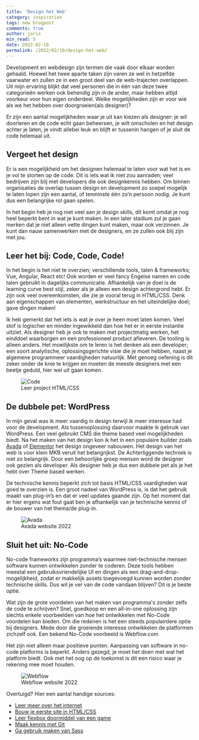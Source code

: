 ```yaml
---
title: 'Design het Web'
category: inspiration
tags: new blogpost
comments: true
author: joris
min_read: 5
date: 2022-02-10
permalink: /2022/02/10/design-het-web/
---
```


<!-- Section: Intro -->

Development en webdesign zijn termen die vaak door elkaar worden gehaald. Hoewel het twee aparte taken zijn varen ze wel in hetzelfde vaarwater en zullen ze in een groot deel van de web-trajecten overlappen. Uit mijn ervaring blijkt dat veel personen die in één van deze twee categorieën werken ook behendig zijn in de ander, maar hebben altijd voorkeur voor hun eigen onderdeel. Welke mogelijkheden zijn er voor wie als we het hebben over doorgroeien(als designer)?

Er zijn een aantal mogelijkheden waar je uit kan kiezen als designer: je wil doorleren en de code echt gaan beheersen, je wilt omscholen en het design achter je laten, je vindt allebei leuk en blijft er tussenin hangen of je sluit de code helemaal uit.

## Vergeet het design

Er is een mogelijkheid om het designen helemaal te laten voor wat het is en je vol te storten op de code. Dit is iets wat ik niet zou aanraden; veel bedrijven zijn blij met developers die ook designkennis hebben. Om binnen organisaties de overlap tussen design en development zo soepel mogelijk te laten lopen zijn een aantal, of tenminste één zo’n persoon nodig. Je kunt dus een belangrijke rol gaan spelen.

In het begin heb je nog niet veel aan je design skills, dit komt omdat je nog heel beperkt bent in wat je kunt maken. In een later stadium zul je gaan merken dat je niet alleen vette dingen kunt maken, maar ook verzinnen. Je kunt dan nauw samenwerken met de designers, en ze zullen ook blij zijn met jou.

## Leer het bij: Code, Code, Code!

In het begin is het niet te overzien; verschillende tools, talen & frameworks; Vue, Angular, React etc!
Ook worden er veel fancy Engelse namen en code talen gebruikt in dagelijks communicatie. Afhankelijk van je doel is de learning curve best stijl, zeker als je alleen een design achtergrond hebt. Er zijn ook veel overeenkomsten, die zie je vooral terug in HTML/CSS. Denk aan eigenschappen van elementen, werkstructuur en het uiteindelijke doel; gave dingen maken!

Ik heb gemerkt dat het iets is wat je over je heen moet laten komen. Veel stof is logischer en minder ingewikkeld dan hoe het er in eerste instantie uitziet. Als designer heb je ook te maken met projectmatig werken, het einddoel waarborgen en een professioneel product afleveren. De tooling is alleen anders.
Het moeilijkste om te leren is het denken als een developer; een soort analytische, oplossingsgerichte visie die je moet hebben, naast je algemene programmeer vaardigheden natuurlijk. Met genoeg oefening is dit zeker onder de knie te krijgen en moeten de meeste designers met een beetje geduld, hier wel uit gaan komen.

<figure>
    <img src="/assets/design-het-web/code.jpg" alt="Code">
    <figcaption>Leer project HTML/CSS</figcaption>
</figure>

## De dubbele pet: WordPress

In mijn geval was ik meer vaardig in design terwijl ik meer interesse had voor de development. Als tussenoplossing daarvoor maakte ik gebruik van WordPress.
Een veel gebruikt CMS die theme based veel mogelijkheden biedt. Na het maken van het design kon ik het in een populaire builder zoals [Avada](https://avada.theme-fusion.com/) of [Elementor](https://elementor.com/) het design ongeveer nabouwen. Het design van het web is voor klein MKB veruit het belangrijkst. De Achterliggende techniek is niet zo belangrijk. Door een behoorlijke groep mensen word de designer ook gezien als developer. Als designer heb je dus een dubbele pet als je het hebt over Theme based werken.

De technische kennis beperkt zich tot basis HTML/CSS vaardigheden wat goed te overzien is. Een groot nadeel van WordPress is, is dat het gebruik maakt van plug-in’s en dat er veel updates gaande zijn. Op het moment dat er hier ergens wat fout gaat ben je afhankelijk van je technische kennis of de bouwer van het thema/de plug-in.

<figure>
    <img src="/assets/design-het-web/avada.jpg" alt="Avada">
    <figcaption>Avada website 2022</figcaption>
</figure>

## Sluit het uit: No-Code

No-code frameworks zijn programma’s waarmee niet-technische mensen software kunnen ontwikkelen zonder te coderen. Deze tools hebben meestal een gebruiksvriendelijke UI en dingen als een drag-and-drop-mogelijkheid, zodat er makkelijk assets toegevoegd kunnen worden zonder technische skills. Dus wil je ver van de code vandaan blijven? Dit is je beste optie.

Wat zijn de grote voordelen van het maken van programma's zonder zelfs de code te schrijven? Snel, goedkoop en een all-in-one oplossing zijn slechts enkele voorbeelden van hoe het ontwikkelen met No-Code voordelen kan bieden. Om die redenen is het een steeds populairdere optie bij designers. Mede door die groeiende interesse ontwikkelen de platformen zichzelf ook. Een bekend No-Code voorbeeld is Webflow.com

Het zijn niet alleen maar positieve punten. Aanpassing van software in no-code platforms is beperkt. Anders gezegd, je moet het doen met wat het platform biedt. Ook met het oog op de toekomst is dit een risico waar je rekening mee moet houden.

<figure>
    <img src="/assets/design-het-web/webflow.jpg" alt="Webflow">
    <figcaption>Webflow website 2022</figcaption>
</figure>

Overtuigd? Hier een aantal handige sources:

- [Leer meer over het internet](https://www.vox.com/2014/6/16/18076282/the-internet)
- [Bouw je eerste site in HTML/CSS](https://www.youtube.com/watch?v=pQN-pnXPaVg)
- [Leer flexbox doormiddel van een game](https://flexboxfroggy.com/)
- [Maak kennis met Git](https://www.youtube.com/watch?v=RGOj5yH7evk&t=1919s)
- [Ga gebruik maken van Sass](https://www.youtube.com/watch?v=nu5mdN2JIwM)
